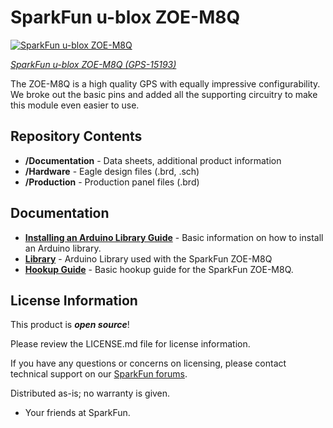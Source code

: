 SparkFun u-blox ZOE-M8Q
========================================

[![SparkFun u-blox ZOE-M8Q](https://cdn.sparkfun.com/assets/parts/1/3/6/1/4/15193-SparkFun_GPS_Breakout_-_U.FL__ZOE-M8__Qwiic_-01.jpg)](https://www.sparkfun.com/products/15193)

[*SparkFun u-blox ZOE-M8Q (GPS-15193)*](https://www.sparkfun.com/products/15193)

The ZOE-M8Q is a high quality GPS with equally impressive configurability.  We broke out the basic pins and added all the supporting circuitry to make this module even easier to use.  

Repository Contents
-------------------

* **/Documentation** - Data sheets, additional product information
* **/Hardware** - Eagle design files (.brd, .sch)
* **/Production** - Production panel files (.brd)

Documentation
--------------
* **[Installing an Arduino Library Guide](https://learn.sparkfun.com/tutorials/installing-an-arduino-library)** - Basic information on how to install an Arduino library.
* **[Library](https://github.com/sparkfun/SparkFun_u-blox_GNSS_Arduino_Library)** - Arduino Library used with the SparkFun ZOE-M8Q 
* **[Hookup Guide](https://learn.sparkfun.com/tutorials/sparkfun-gps-breakout-zoe-m8q-and-sam-m8q-hookup-guide)** - Basic hookup guide for the SparkFun ZOE-M8Q.

License Information
-------------------

This product is _**open source**_! 

Please review the LICENSE.md file for license information. 

If you have any questions or concerns on licensing, please contact technical support on our [SparkFun forums](https://forum.sparkfun.com/viewforum.php?f=152).

Distributed as-is; no warranty is given.

- Your friends at SparkFun.

_<COLLABORATION CREDIT>_

